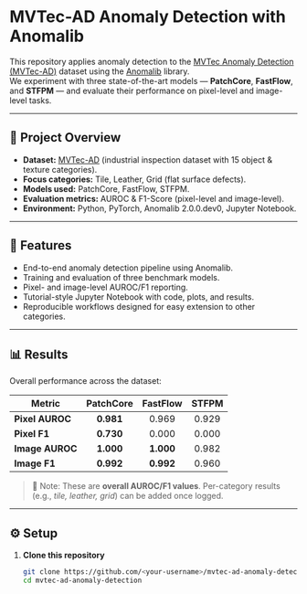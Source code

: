 # MVTec-AD Anomaly Detection with Anomalib

This repository applies anomaly detection to the [MVTec Anomaly Detection (MVTec-AD)](https://www.mvtec.com/company/research/datasets/mvtec-ad) dataset using the [Anomalib](https://github.com/openvinotoolkit/anomalib) library.  
We experiment with three state-of-the-art models — **PatchCore**, **FastFlow**, and **STFPM** — and evaluate their performance on pixel-level and image-level tasks.

---

## 📌 Project Overview
- **Dataset:** [MVTec-AD](https://www.mvtec.com/company/research/datasets/mvtec-ad) (industrial inspection dataset with 15 object & texture categories).  
- **Focus categories:** Tile, Leather, Grid (flat surface defects).  
- **Models used:** PatchCore, FastFlow, STFPM.  
- **Evaluation metrics:** AUROC & F1-Score (pixel-level and image-level).  
- **Environment:** Python, PyTorch, Anomalib 2.0.0.dev0, Jupyter Notebook.  

---

## 🚀 Features
- End-to-end anomaly detection pipeline using Anomalib.  
- Training and evaluation of three benchmark models.  
- Pixel- and image-level AUROC/F1 reporting.  
- Tutorial-style Jupyter Notebook with code, plots, and results.  
- Reproducible workflows designed for easy extension to other categories.  

---

## 📊 Results

Overall performance across the dataset:

| Metric          | PatchCore | FastFlow | STFPM |
|-----------------|:---------:|:--------:|:-----:|
| **Pixel AUROC** | **0.981** |  0.969   | 0.929 |
| **Pixel F1**    | **0.730** |  0.000   | 0.000 |
| **Image AUROC** | **1.000** | **1.000**| 0.982 |
| **Image F1**    | **0.992** | **0.992**| 0.960 |

> 📌 Note: These are **overall AUROC/F1 values**. Per-category results (e.g., *tile, leather, grid*) can be added once logged.  

---

## ⚙️ Setup

1. **Clone this repository**
   ```bash
   git clone https://github.com/<your-username>/mvtec-ad-anomaly-detection.git
   cd mvtec-ad-anomaly-detection
